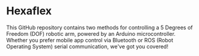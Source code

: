 # Hexaflex
This GitHub repository contains two methods for controlling a 5 Degrees of Freedom (DOF) robotic arm, powered by an Arduino microcontroller. Whether you prefer mobile app control via Bluetooth or ROS (Robot Operating System) serial communication, we've got you covered!
